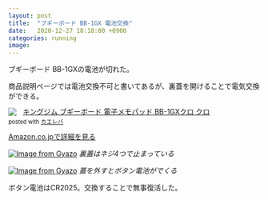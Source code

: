 ```yaml
---
layout: post
title:  "ブギーボード BB-1GX 電池交換"
date:   2020-12-27 18:18:00 +0900
categories: running
image: 
---
```

ブギーボード BB-1GXの電池が切れた。


商品説明ページでは電池交換不可と書いてあるが、裏蓋を開けることで電気交換ができる。<br />
<div class="krb-amzlt-box" style="margin-bottom:0px;"><div class="krb-amzlt-image" style="float:left;margin:0px 12px 1px 0px;"><a href="https://www.amazon.co.jp/dp/B075K61GDR/ref=as_li_ss_il?&linkCode=li2&tag=peipeipe-22&linkId=f6033f8393af37dc1f00140ee66f8ed9&language=ja_JP" target="_blank" rel="nofollow" rel="nofollow"><img border="0" src="//ws-fe.amazon-adsystem.com/widgets/q?_encoding=UTF8&ASIN=B075K61GDR&Format= _SL250_&ID=AsinImage&MarketPlace=JP&ServiceVersion=20070822&WS=1&tag=peipeipe-22&language=ja_JP" ></a><img src="https://ir-jp.amazon-adsystem.com/e/ir?t=peipeipe-22&language=ja_JP&l=li2&o=9&a=B075K61GDR" width="1" height="1" border="0" alt="" style="border:none !important; margin:0px !important;" /></div><div class="krb-amzlt-info" style="line-height:120%; margin-bottom: 10px"><div class="krb-amzlt-name" style="margin-bottom:10px;line-height:120%"><a href="https://www.amazon.co.jp/dp/B075K61GDR/ref=as_li_ss_il?&linkCode=li2&tag=peipeipe-22&linkId=f6033f8393af37dc1f00140ee66f8ed9&language=ja_JP" name="amazletlink" target="_blank" rel="nofollow" rel="nofollow">キングジム ブギーボード 電子メモパッド BB-1GXクロ クロ</a><div class="krb-amzlt-powered-date" style="font-size:80%;margin-top:5px;line-height:120%">posted with <a href="https://kaereba.com/wind/" title="amazlet" target="_blank" rel="nofollow" rel="nofollow">カエレバ</a></div></div><div class="krb-amzlt-detail"></div><div class="krb-amzlt-sub-info" style="float: left;"><div class="krb-amzlt-link" style="margin-top: 5px"><a href="https://www.amazon.co.jp/dp/B075K61GDR/ref=as_li_ss_il?&linkCode=li2&tag=peipeipe-22&linkId=f6033f8393af37dc1f00140ee66f8ed9&language=ja_JP" name="amazletlink" target="_blank" rel="nofollow" rel="nofollow">Amazon.co.jpで詳細を見る</a></div></div></div><div class="krb-amzlt-footer" style="clear: left"></div></div>


[![Image from Gyazo](https://i.gyazo.com/5c8173ed8f1f007b278afc09d5c5ec80.jpg)](https://gyazo.com/5c8173ed8f1f007b278afc09d5c5ec80)
*裏蓋はネジ4つで止まっている*


[![Image from Gyazo](https://i.gyazo.com/5dc902239f2c35b35a731d5c42b101cc.jpg)](https://gyazo.com/5dc902239f2c35b35a731d5c42b101cc)
*蓋を外すとボタン電池がでくる*<br />


ボタン電池はCR2025。交換することで無事復活した。